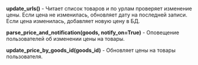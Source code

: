 **update_urls()** - Читает список товаров и по урлам проверяет изменение цены. Если цена не изменилась, обновляет дату на последней записи. Если цена изменилась, добавляет новую цену в БД.

**parse_price_and_notification(goods, notify_on=True)** - Оповещение пользователей об изменении цены на товары.

**update_price_by_goods_id(goods_id)** - Обновляет цены на товары пользователя.
